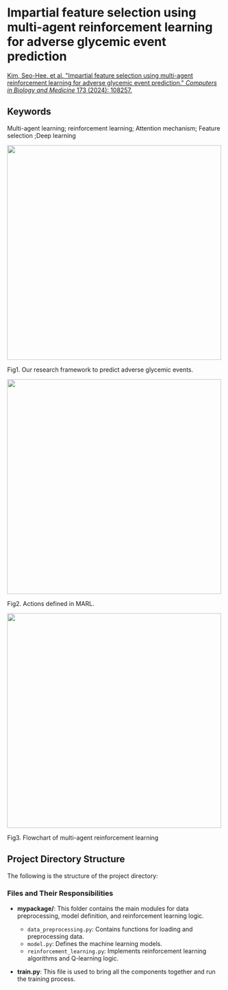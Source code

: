 # Impartial feature selection using multi-agent reinforcement learning for adverse glycemic event prediction

[Kim, Seo-Hee, et al. "Impartial feature selection using multi-agent reinforcement learning for adverse glycemic event prediction." *Computers in Biology and Medicine* 173 (2024): 108257.](https://www.sciencedirect.com/science/article/pii/S001048252400341X?casa_token=hLZXFbOh23cAAAAA:hcaI-JLB53Bpn26rhG8eHdc-xXn7YHzpkYiVDfgf24gAwUl0faagI2Ty1nY2Cp5ufdLYJsYs_nc)

## Keywords
Multi-agent learning; reinforcement learning; Attention mechanism; Feature selection ;Deep learning

<img src="https://github.com/user-attachments/assets/9653abcf-3c77-483a-8348-29ea2732f2cc" width="500">
<p>Fig1. Our research framework to predict adverse glycemic events.</p>

<img src="https://github.com/user-attachments/assets/306046f7-7525-4b28-b372-daca4eadeb32" width="500">
<p>Fig2. Actions defined in MARL.</p>

<img src="https://github.com/user-attachments/assets/0d275e9c-c0ae-4a0f-92f3-d7b866e98c69" width="500">
<p>Fig3. Flowchart of multi-agent reinforcement learning</p>

## Project Directory Structure

The following is the structure of the project directory:


### Files and Their Responsibilities

- **mypackage/**: This folder contains the main modules for data preprocessing, model definition, and reinforcement learning logic.
  - `data_preprocessing.py`: Contains functions for loading and preprocessing data.
  - `model.py`: Defines the machine learning models.
  - `reinforcement_learning.py`: Implements reinforcement learning algorithms and Q-learning logic.
  
- **train.py**: This file is used to bring all the components together and run the training process.

